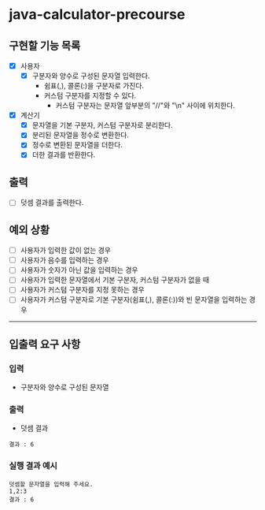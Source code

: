 # java-calculator-precourse

## 구현할 기능 목록

- [x] 사용자
    - [x] 구분자와 양수로 구성된 문자열 입력한다.
        - 쉼표(,), 콜론(:)을 구분자로 가진다.
        - 커스텀 구분자를 지정할 수 있다.
            - 커스텀 구분자는 문자열 앞부분의 "//"와 "\n" 사이에 위치한다.
- [x] 계산기
    - [x] 문자열을 기본 구분자, 커스텀 구분자로 분리한다.
    - [x] 분리된 문자열을 정수로 변환한다.
    - [x] 정수로 변환된 문자열을 더한다.
    - [x] 더한 결과를 반환한다.

## 출력

- [ ] 덧셈 결과를 출력한다.

## 예외 상황

- [ ] 사용자가 입력한 값이 없는 경우
- [ ] 사용자가 음수를 입력하는 경우
- [ ] 사용자가 숫자가 아닌 값을 입력하는 경우
- [ ] 사용자가 입력한 문자열에서 기본 구분자, 커스텀 구분자가 없을 때
- [ ] 사용자가 커스텀 구분자를 지정 못하는 경우
- [ ] 사용자가 커스텀 구분자로 기본 구분자(쉼표(,), 콜론(:))와 빈 문자열을 입력하는 경우

---

## 입출력 요구 사항

### 입력

- 구분자와 양수로 구성된 문자열

### 출력

- 덧셈 결과

```
결과 : 6
```

### 실행 결과 예시

```
덧셈할 문자열을 입력해 주세요.
1,2:3
결과 : 6
```